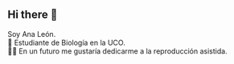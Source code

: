 ## Hi there 👋
Soy Ana León.   
🧪 Estudiante de Biología en la UCO.    
👩‍⚕️ En un futuro me gustaría dedicarme a la reproducción asistida.  

<!--
**AnaLeon03/AnaLeon03** is a ✨ _special_ ✨ repository because its `README.md` (this file) appears on your GitHub profile.

Here are some ideas to get you started:

- 🔭 I’m currently working on ...
- 🌱 I’m currently learning ...
- 👯 I’m looking to collaborate on ...
- 🤔 I’m looking for help with ...
- 💬 Ask me about ...
- 📫 How to reach me: ...
- 😄 Pronouns: ...
- ⚡ Fun fact: ...
-->
